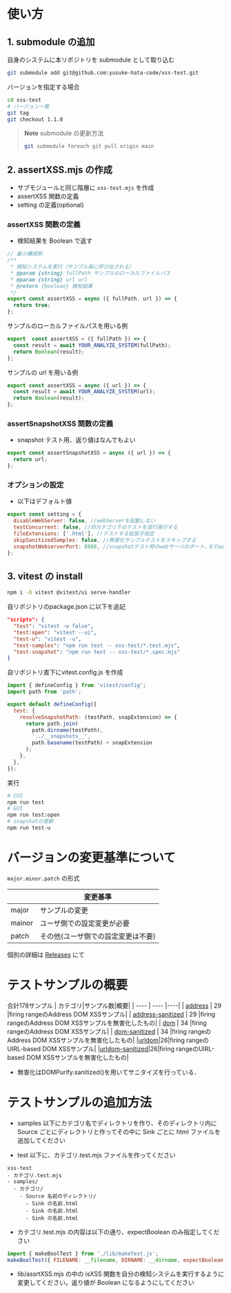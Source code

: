 # 使い方

## 1. submodule の追加

自身のシステムに本リポジトリを submodule として取り込む

```bash
git submodule add git@github.com:yusuke-hata-code/xss-test.git
```

バージョンを指定する場合

```bash
cd xss-test
# バージョン一覧
git tag
git checkout 1.1.0
```

> **Note**
> submodule の更新方法
>
> ```bash
> git submodule foreach git pull origin main
> ```

## 2. assertXSS.mjs の作成

- サブモジュールと同じ階層に `xss-test.mjs` を作成
- assertXSS 関数の定義
- setting の定義(optional)

### assertXSS 関数の定義

- 検知結果を Boolean で返す

```javascript
// 最小構成例
/**
 * 検知システムを実行（サンプル毎に呼び出される）
 * @param {string} fullPath サンプルのローカルファイルパス
 * @param {string} url url
 * @return {boolean} 検知結果
 */
export const assertXSS = async ({ fullPath, url }) => {
  return true;
};
```

サンプルのローカルファイルパスを用いる例

```javascript
export  const assertXSS = ({ fullPath }) => {
  const result = await YOUR_ANALYZE_SYSTEM(fullPath);
  return Boolean(result);
};
```

サンプルの url を用いる例

```javascript
export const assertXSS = async ({ url }) => {
  const result = await YOUR_ANALYZE_SYSTEM(url);
  return Boolean(result);
};
```

### assertSnapshotXSS 関数の定義

- snapshot テスト用、返り値はなんでもよい

```javascript
export const assertSnapshotXSS = async ({ url }) => {
  return url;
};
```

### オプションの設定

- 以下はデフォルト値

```javascript
export const setting = {
  disableWebServer: false, //webServerを起動しない
  testConcurrent: false, //同カテゴリ下のテストを並行実行する
  fileExtensions: ['.html'], //テストする拡張子指定
  skipSanitizedSamples: false, //無害化サンプルテストをスキップする
  snapshotWebserverPort: 8888, //snapshotテスト時のwebサーバのポート、0でauto
};
```

## 3. vitest の install

```bash
npm i -D vitest @vitest/ui serve-handler
```

自リポジトリのpackage.json に以下を追記

```json
"scripts": {
  "test": "vitest -w false",
  "test:open": "vitest --ui",
  "test-u": "vitest -u",
  "test-samples": "npm run test -- xss-test/*.test.mjs",
  "test-snapshot": "npm run test -- xss-test/*.spec.mjs"
}
```

自リポジトリ直下にvitest.config.js を作成

```javascript
import { defineConfig } from 'vitest/config';
import path from 'path';

export default defineConfig({
  test: {
    resolveSnapshotPath: (testPath, snapExtension) => {
      return path.join(
        path.dirname(testPath),
        '../__snapshots__',
        path.basename(testPath) + snapExtension
      );
    },
  },
});
```

実行

```bash
# CUI
npm run test
# GUI
npm run test:open
# snapshotの更新
npm run test-u
```

# バージョンの変更基準について

`major.minor.patch` の形式

|        | 変更基準                           |
| ------ | ---------------------------------- |
| major  | サンプルの変更                     |
| mainor | ユーザ側での設定変更が必要         |
| patch  | その他(ユーザ側での設定変更は不要) |

個別の詳細は [Releases](https://github.com/yusuke-hata-code/xss-test/releases) にて

# テストサンプルの概要

合計178サンプル
| カテゴリ|サンプル数|概要|
| ---- | ---- |----|
|  [address](./samples/address/) |  29  |firing rangeのAddress DOM XSSサンプル|
|  [address-sanitized](./samples/address-sanitized/) |  29  |firing rangeのAddress DOM XSSサンプルを無害化したもの|
|  [dom](./samples/dom/) |  34  |firing rangeのAddress DOM XSSサンプル|
|  [dom-sanitized](./samples/dom-sanitized/) |  34  |firing rangeのAddress DOM XSSサンプルを無害化したもの|
|[urldom](./samples/urldom/)|26|firing rangeのUIRL-based DOM XSSサンプル|
|[urldom-sanitized](./samples/urldom-sanitized/)|26|firing rangeのUIRL-based DOM XSSサンプルを無害化したもの|

- 無害化はDOMPurify.sanitized()を用いてサニタイズを行っている．

# テストサンプルの追加方法

- samples 以下にカテゴリ名でディレクトリを作り、そのディレクトリ内に Source ごとにディレクトリと作ってその中に Sink ごとに html ファイルを追加してください

- test 以下に、カテゴリ.test.mjs ファイルを作ってください

```text
xss-test
- カテゴリ.test.mjs
- samples/
  - カテゴリ/
    - Source 名前のディレクトリ/
      - Sink の名前.html
      - Sink の名前.html
      - Sink の名前.html
```

- カテゴリ.test.mjs の内容は以下の通り、expectBoolean のみ指定してください

```javascript
import { makeBoolTest } from './lib/makeTest.js';
makeBoolTest({ FILENAME: __filename, DIRNAME: __dirname, expectBoolean: true }
```

- lib/assrtXSS.mjs の中の isXSS 関数を自分の検知システムを実行するように変更してください。返り値が Boolean になるようにしてください